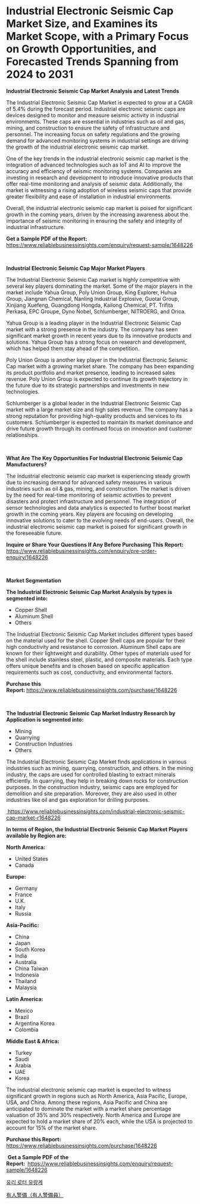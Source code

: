 <p><h1>Industrial Electronic Seismic Cap Market Size, and Examines its Market Scope, with a Primary Focus on Growth Opportunities, and Forecasted Trends Spanning from 2024 to 2031</h1></p><p><strong>Industrial Electronic Seismic Cap Market Analysis and Latest Trends</strong></p>
<p><p>The Industrial Electronic Seismic Cap Market is expected to grow at a CAGR of 5.4% during the forecast period. Industrial electronic seismic caps are devices designed to monitor and measure seismic activity in industrial environments. These caps are essential in industries such as oil and gas, mining, and construction to ensure the safety of infrastructure and personnel. The increasing focus on safety regulations and the growing demand for advanced monitoring systems in industrial settings are driving the growth of the industrial electronic seismic cap market.</p><p>One of the key trends in the industrial electronic seismic cap market is the integration of advanced technologies such as IoT and AI to improve the accuracy and efficiency of seismic monitoring systems. Companies are investing in research and development to introduce innovative products that offer real-time monitoring and analysis of seismic data. Additionally, the market is witnessing a rising adoption of wireless seismic caps that provide greater flexibility and ease of installation in industrial environments.</p><p>Overall, the industrial electronic seismic cap market is poised for significant growth in the coming years, driven by the increasing awareness about the importance of seismic monitoring in ensuring the safety and integrity of industrial infrastructure.</p></p>
<p><strong>Get a Sample PDF of the Report:&nbsp;</strong> <a href="https://www.reliablebusinessinsights.com/enquiry/request-sample/1648226">https://www.reliablebusinessinsights.com/enquiry/request-sample/1648226</a></p>
<p>&nbsp;</p>
<p><strong>Industrial Electronic Seismic Cap Major Market Players</strong></p>
<p><p>The Industrial Electronic Seismic Cap market is highly competitive with several key players dominating the market. Some of the major players in the market include Yahua Group, Poly Union Group, King Explorer, Huhua Group, Jiangnan Chemical, Nanling Industrial Explosive, Guotai Group, Xinjiang Xuefeng, Guangdong Hongda, Kailong Chemical, PT. Trifita Perkasa, EPC Groupe, Dyno Nobel, Schlumberger, NITROERG, and Orica.</p><p>Yahua Group is a leading player in the Industrial Electronic Seismic Cap market with a strong presence in the industry. The company has seen significant market growth in recent years due to its innovative products and solutions. Yahua Group has a strong focus on research and development, which has helped them stay ahead of the competition.</p><p>Poly Union Group is another key player in the Industrial Electronic Seismic Cap market with a growing market share. The company has been expanding its product portfolio and market presence, leading to increased sales revenue. Poly Union Group is expected to continue its growth trajectory in the future due to its strategic partnerships and investments in new technologies.</p><p>Schlumberger is a global leader in the Industrial Electronic Seismic Cap market with a large market size and high sales revenue. The company has a strong reputation for providing high-quality products and services to its customers. Schlumberger is expected to maintain its market dominance and drive future growth through its continued focus on innovation and customer relationships.</p></p>
<p>&nbsp;</p>
<p><strong>What Are The Key Opportunities For Industrial Electronic Seismic Cap Manufacturers?</strong></p>
<p><p>The industrial electronic seismic cap market is experiencing steady growth due to increasing demand for advanced safety measures in various industries such as oil & gas, mining, and construction. The market is driven by the need for real-time monitoring of seismic activities to prevent disasters and protect infrastructure and personnel. The integration of sensor technologies and data analytics is expected to further boost market growth in the coming years. Key players are focusing on developing innovative solutions to cater to the evolving needs of end-users. Overall, the industrial electronic seismic cap market is poised for significant growth in the foreseeable future.</p></p>
<p><strong>Inquire or Share Your Questions If Any Before Purchasing This Report:</strong> <a href="https://www.reliablebusinessinsights.com/enquiry/pre-order-enquiry/1648226">https://www.reliablebusinessinsights.com/enquiry/pre-order-enquiry/1648226</a></p>
<p>&nbsp;</p>
<p><strong>Market Segmentation</strong></p>
<p><strong>The Industrial Electronic Seismic Cap Market Analysis by types is segmented into:</strong></p>
<p><ul><li>Copper Shell</li><li>Aluminum Shell</li><li>Others</li></ul></p>
<p><p>The Industrial Electronic Seismic Cap Market includes different types based on the material used for the shell. Copper Shell caps are popular for their high conductivity and resistance to corrosion. Aluminum Shell caps are known for their lightweight and durability. Other types of materials used for the shell include stainless steel, plastic, and composite materials. Each type offers unique benefits and is chosen based on specific application requirements such as cost, conductivity, and environmental factors.</p></p>
<p><strong>Purchase this Report:&nbsp;</strong><a href="https://www.reliablebusinessinsights.com/purchase/1648226">https://www.reliablebusinessinsights.com/purchase/1648226</a></p>
<p>&nbsp;</p>
<p><strong>The Industrial Electronic Seismic Cap Market Industry Research by Application is segmented into:</strong></p>
<p><ul><li>Mining</li><li>Quarrying</li><li>Construction Industries</li><li>Others</li></ul></p>
<p><p>The Industrial Electronic Seismic Cap Market finds applications in various industries such as mining, quarrying, construction, and others. In the mining industry, the caps are used for controlled blasting to extract minerals efficiently. In quarrying, they help in breaking down rocks for construction purposes. In the construction industry, seismic caps are employed for demolition and site preparation. Moreover, they are also used in other industries like oil and gas exploration for drilling purposes.</p></p>
<p><a href="https://www.reliablebusinessinsights.com/industrial-electronic-seismic-cap-market-r1648226">&nbsp;https://www.reliablebusinessinsights.com/industrial-electronic-seismic-cap-market-r1648226</a></p>
<p><strong>In terms of Region, the Industrial Electronic Seismic Cap Market Players available by Region are:</strong></p>
<p>
    <p> <strong> North America: </strong>
        <ul>
            <li>United States</li>
            <li>Canada</li>
        </ul>
        </p> 
    <p> <strong> Europe: </strong>
        <ul>
            <li>Germany</li>
            <li>France</li>
            <li>U.K.</li>
            <li>Italy</li>
            <li>Russia</li>
        </ul>
        </p> 
    <p> <strong> Asia-Pacific: </strong>
        <ul>
            <li>China</li>
            <li>Japan</li>
            <li>South Korea</li>
            <li>India</li>
            <li>Australia</li>
            <li>China Taiwan</li>
            <li>Indonesia</li>
            <li>Thailand</li>
            <li>Malaysia</li>
        </ul>
        </p> 
    <p> <strong> Latin America: </strong>
        <ul>
            <li>Mexico</li>
            <li>Brazil</li>
            <li>Argentina Korea</li>
            <li>Colombia</li>
        </ul>
        </p> 
    <p> <strong> Middle East & Africa: </strong>
        <ul>
            <li>Turkey</li>
            <li>Saudi</li>
            <li>Arabia</li>
            <li>UAE</li>
            <li>Korea</li>
        </ul>
    </p>
    </p>
<p><p>The industrial electronic seismic cap market is expected to witness significant growth in regions such as North America, Asia Pacific, Europe, USA, and China. Among these regions, Asia Pacific and China are anticipated to dominate the market with a market share percentage valuation of 35% and 30% respectively. North America and Europe are expected to hold a market share of 20% each, while the USA is projected to account for 15% of the market share.</p></p>
<p><strong>Purchase this Report: </strong><a href="https://www.reliablebusinessinsights.com/purchase/1648226">https://www.reliablebusinessinsights.com/purchase/1648226</a></p>
<p>&nbsp;<strong>Get a Sample PDF of the Report:&nbsp;&nbsp;</strong><a href="https://www.reliablebusinessinsights.com/enquiry/request-sample/1648226">https://www.reliablebusinessinsights.com/enquiry/request-sample/1648226</a></p>
<p><strong></strong></p>
<p><p><a href="https://medium.com/@francescaove76856/%EC%9C%A0%EB%A6%AC-%EB%A1%9C%ED%84%B0-%EC%9C%A0%EB%9F%89%EA%B3%84-%EC%8B%9C%EC%9E%A5%EC%9D%80-%EC%8B%9C%EC%9E%A5-%EC%A0%90%EC%9C%A0%EC%9C%A8-%EC%8B%9C%EC%9E%A5-%EB%8F%99%ED%96%A5-%EB%B0%8F-%EC%8B%9C%EC%9E%A5-%EC%84%B1%EC%9E%A5%EC%97%90-%EB%8C%80%ED%95%9C-%EC%A0%95%EB%B3%B4%EB%A5%BC-%EC%A0%9C%EA%B3%B5%ED%95%A9%EB%8B%88%EB%8B%A4-9611ea5d6c6b">유리 로터 유량계</a></p><p><a href="https://medium.com/@jordymiller39/%E4%BA%BA%E5%93%A1%E3%81%AE%E3%82%BB%E3%82%AD%E3%83%A5%E3%83%AA%E3%83%86%E3%82%A3-%E8%AD%A6%E5%82%99-%E5%B8%82%E5%A0%B4%E3%81%AF-%E5%B8%82%E5%A0%B4%E3%82%B7%E3%82%A7%E3%82%A2-%E3%82%B5%E3%82%A4%E3%82%BA-2031%E5%B9%B4%E3%81%BE%E3%81%A7%E3%81%AE%E4%BA%88%E6%B8%AC%E3%81%AB%E7%84%A6%E7%82%B9%E3%82%92%E5%BD%93%E3%81%A6%E3%81%A6%E3%81%84%E3%81%BE%E3%81%99-9e56cdbc7ae9">有人警備（有人警備員）</a></p></p>